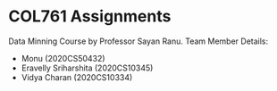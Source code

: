 # COL761 Assignments
Data Minning Course by Professor Sayan Ranu.
Team Member Details:
* Monu (2020CS50432)
* Eravelly Sriharshita (2020CS10345)
* Vidya Charan (2020CS10334) 